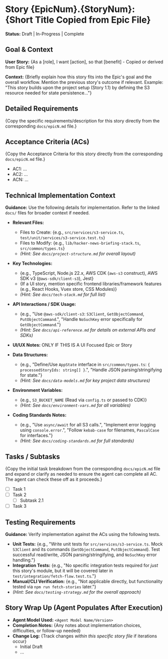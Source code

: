 # Story {EpicNum}.{StoryNum}: {Short Title Copied from Epic File}

**Status:** Draft | In-Progress | Complete

## Goal & Context

**User Story:** {As a [role], I want [action], so that [benefit] - Copied or derived from Epic file}

**Context:** {Briefly explain how this story fits into the Epic's goal and the overall workflow. Mention the previous story's outcome if relevant. Example: "This story builds upon the project setup (Story 1.1) by defining the S3 resource needed for state persistence..."}

## Detailed Requirements

{Copy the specific requirements/description for this story directly from the corresponding `docs/epicN.md` file.}

## Acceptance Criteria (ACs)

{Copy the Acceptance Criteria for this story directly from the corresponding `docs/epicN.md` file.}

- AC1: ...
- AC2: ...
- ACN: ...

## Technical Implementation Context

**Guidance:** Use the following details for implementation. Refer to the linked `docs/` files for broader context if needed.

- **Relevant Files:**

  - Files to Create: {e.g., `src/services/s3-service.ts`, `test/unit/services/s3-service.test.ts`}
  - Files to Modify: {e.g., `lib/hacker-news-briefing-stack.ts`, `src/common/types.ts`}
  - _(Hint: See `docs/project-structure.md` for overall layout)_

- **Key Technologies:**

  - {e.g., TypeScript, Node.js 22.x, AWS CDK (`aws-s3` construct), AWS SDK v3 (`@aws-sdk/client-s3`), Jest}
  - {If a UI story, mention specific frontend libraries/framework features (e.g., React Hooks, Vuex store, CSS Modules)}
  - _(Hint: See `docs/tech-stack.md` for full list)_

- **API Interactions / SDK Usage:**

  - {e.g., "Use `@aws-sdk/client-s3`: `S3Client`, `GetObjectCommand`, `PutObjectCommand`.", "Handle `NoSuchKey` error specifically for `GetObjectCommand`."}
  - _(Hint: See `docs/api-reference.md` for details on external APIs and SDKs)_

- **UI/UX Notes:** ONLY IF THIS IS A UI Focused Epic or Story

- **Data Structures:**

  - {e.g., "Define/Use `AppState` interface in `src/common/types.ts`: `{ processedStoryIds: string[] }`.", "Handle JSON parsing/stringifying for state."}
  - _(Hint: See `docs/data-models.md` for key project data structures)_

- **Environment Variables:**

  - {e.g., `S3_BUCKET_NAME` (Read via `config.ts` or passed to CDK)}
  - _(Hint: See `docs/environment-vars.md` for all variables)_

- **Coding Standards Notes:**
  - {e.g., "Use `async/await` for all S3 calls.", "Implement error logging using `console.error`.", "Follow `kebab-case` for filenames, `PascalCase` for interfaces."}
  - _(Hint: See `docs/coding-standards.md` for full standards)_

## Tasks / Subtasks

{Copy the initial task breakdown from the corresponding `docs/epicN.md` file and expand or clarify as needed to ensure the agent can complete all AC. The agent can check these off as it proceeds.}

- [ ] Task 1
- [ ] Task 2
  - [ ] Subtask 2.1
- [ ] Task 3

## Testing Requirements

**Guidance:** Verify implementation against the ACs using the following tests.

- **Unit Tests:** {e.g., "Write unit tests for `src/services/s3-service.ts`. Mock `S3Client` and its commands (`GetObjectCommand`, `PutObjectCommand`). Test successful read/write, JSON parsing/stringifying, and `NoSuchKey` error handling."}
- **Integration Tests:** {e.g., "No specific integration tests required for _just_ this story's module, but it will be covered later in `test/integration/fetch-flow.test.ts`."}
- **Manual/CLI Verification:** {e.g., "Not applicable directly, but functionality tested via `npm run fetch-stories` later."}
- _(Hint: See `docs/testing-strategy.md` for the overall approach)_

## Story Wrap Up (Agent Populates After Execution)

- **Agent Model Used:** `<Agent Model Name/Version>`
- **Completion Notes:** {Any notes about implementation choices, difficulties, or follow-up needed}
- **Change Log:** {Track changes _within this specific story file_ if iterations occur}
  - Initial Draft
  - ...
